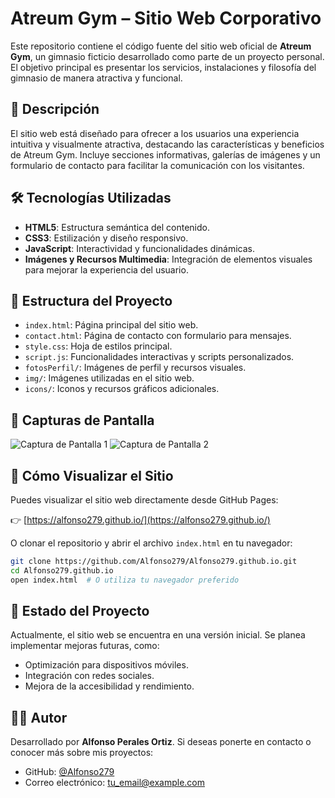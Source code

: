 # Atreum Gym – Sitio Web Corporativo

Este repositorio contiene el código fuente del sitio web oficial de **Atreum Gym**, un gimnasio ficticio desarrollado como parte de un proyecto personal. El objetivo principal es presentar los servicios, instalaciones y filosofía del gimnasio de manera atractiva y funcional.

## 🧾 Descripción

El sitio web está diseñado para ofrecer a los usuarios una experiencia intuitiva y visualmente atractiva, destacando las características y beneficios de Atreum Gym. Incluye secciones informativas, galerías de imágenes y un formulario de contacto para facilitar la comunicación con los visitantes.

## 🛠️ Tecnologías Utilizadas

- **HTML5**: Estructura semántica del contenido.
- **CSS3**: Estilización y diseño responsivo.
- **JavaScript**: Interactividad y funcionalidades dinámicas.
- **Imágenes y Recursos Multimedia**: Integración de elementos visuales para mejorar la experiencia del usuario.

## 📁 Estructura del Proyecto

- `index.html`: Página principal del sitio web.
- `contact.html`: Página de contacto con formulario para mensajes.
- `style.css`: Hoja de estilos principal.
- `script.js`: Funcionalidades interactivas y scripts personalizados.
- `fotosPerfil/`: Imágenes de perfil y recursos visuales.
- `img/`: Imágenes utilizadas en el sitio web.
- `icons/`: Iconos y recursos gráficos adicionales.

## 📸 Capturas de Pantalla

![Captura de Pantalla 1](fotosPerfil/atreum1.webp)
![Captura de Pantalla 2](fotosPerfil/atreum2.webp)

## 🚀 Cómo Visualizar el Sitio

Puedes visualizar el sitio web directamente desde GitHub Pages:

👉 [https://alfonso279.github.io/](https://alfonso279.github.io/)

O clonar el repositorio y abrir el archivo `index.html` en tu navegador:

```bash
git clone https://github.com/Alfonso279/Alfonso279.github.io.git
cd Alfonso279.github.io
open index.html  # O utiliza tu navegador preferido
```
## 📌 Estado del Proyecto

Actualmente, el sitio web se encuentra en una versión inicial. Se planea implementar mejoras futuras, como:

- Optimización para dispositivos móviles.
- Integración con redes sociales.
- Mejora de la accesibilidad y rendimiento.

## 👨‍💻 Autor

Desarrollado por **Alfonso Perales Ortiz**. Si deseas ponerte en contacto o conocer más sobre mis proyectos:

- GitHub: [@Alfonso279](https://github.com/Alfonso279)
- Correo electrónico: [tu_email@example.com](mailto:alfonsommortiz@gmail.com)

